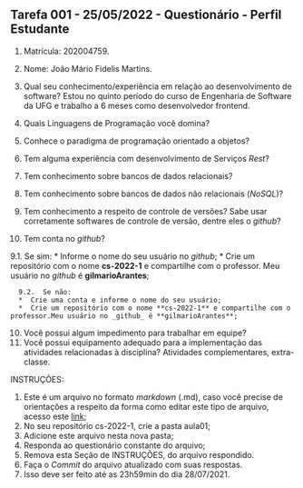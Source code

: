 ## Tarefa 001 - 25/05/2022 - Questionário - Perfil Estudante

1. Matrícula:
    202004759.
2. Nome: João Mário Fidelis Martins.

3. Qual seu conhecimento/experiência em relação ao desenvolvimento de software?  Estou no quinto período do curso de Engenharia de Software da UFG e trabalho a 6 meses como desenvolvedor frontend.
5. Quais Linguagens de Programação você domina?
6. Conhece o paradigma de programação orientado a objetos?
7. Tem alguma experiência com desenvolvimento de Serviços _Rest_?
8. Tem conhecimento sobre bancos de dados relacionais?
9. Tem conhecimento sobre bancos de dados não relacionais (_NoSQL_)?
10. Tem conhecimento a respeito de controle de versões? Sabe usar corretamente softwares de controle de versão, dentre eles o _github_?
11. Tem conta no _github_?


  9.1.  Se sim:
      * Informe o nome do seu usuário no _github_;
      * Crie um repositório com o nome **cs-2022-1** e compartilhe com o professor. Meu usuário no _github_ é **gilmarioArantes**;

      9.2.  Se não:
      *  Crie uma conta e informe o nome do seu usuário;
      *  Crie um repositório com o nome **cs-2022-1** e compartilhe com o professor.Meu usuário no _github_ é **gilmarioArantes**;

10. Você possui algum impedimento para trabalhar em equipe?
11. Você possui equipamento adequado para a implementação das atividades relacionadas à disciplina? Atividades complementares, extra-classe.

INSTRUÇÕES:
1. Este é um arquivo no formato _markdown_ (.md), caso você precise de orientações a respeito da forma como editar este tipo de arquivo, acesso este [link](https://guides.github.com/features/mastering-markdown/);
2. No seu repositório cs-2022-1, crie a pasta aula01;
3. Adicione este arquivo nesta nova pasta;
4. Responda ao questionário constante do arquivo;
5. Remova esta Seção de INSTRUÇÕES, do arquivo respondido.
6. Faça o _Commit_ do arquivo atualizado com suas respostas.
7. Isso deve ser feito até as 23h59min do dia 28/07/2021.
